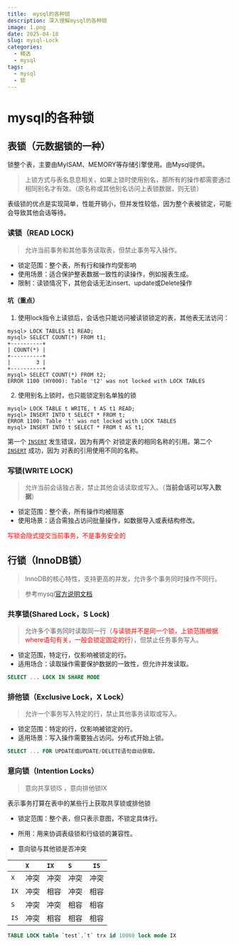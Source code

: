 ```yaml
---
title:  mysql的各种锁
description: 深入理解mysql的各种锁
image: 1.png
date: 2025-04-18
slug: mysql-Lock
categories: 
  - 精选
  - mysql
tags:
  - mysql
  - 锁
---
```




# mysql的各种锁





## 表锁（元数据锁的一种）

锁整个表，主要由MyISAM、MEMORY等存储引擎使用。由Mysql提供。

> 上锁方式与表名息息相关，如果上锁时使用别名，那所有的操作都需要通过相同别名才有效。（原名称或其他别名访问上表锁数据，则无锁）

表级锁的优点是实现简单，性能开销小，但并发性较低，因为整个表被锁定，可能会导致其他会话等待。



### 读锁（READ LOCK)

> 允许当前事务和其他事务读取表，但禁止事务写入操作。



- 锁定范围：整个表，所有行和操作均受影响
- 使用场景：适合保护整表数据一致性的读操作，例如报表生成。
- 限制：读锁情况下，其他会话无法insert、update或Delete操作



#### 坑（重点）

1. 使用lock指令上读锁后，会话也只能访问被读锁锁定的表，其他表无法访问：

``` mysql
mysql> LOCK TABLES t1 READ;
mysql> SELECT COUNT(*) FROM t1;
+----------+
| COUNT(*) |
+----------+
|        3 |
+----------+
mysql> SELECT COUNT(*) FROM t2;
ERROR 1100 (HY000): Table 't2' was not locked with LOCK TABLES
```



2. 使用别名上锁时，也只能锁定别名单独的锁

``` mysql
mysql> LOCK TABLE t WRITE, t AS t1 READ;
mysql> INSERT INTO t SELECT * FROM t;
ERROR 1100: Table 't' was not locked with LOCK TABLES
mysql> INSERT INTO t SELECT * FROM t AS t1;
```

第一个 [`INSERT`](https://dev.mysql.com/doc/refman/8.0/en/insert.html) 发生错误，因为有两个 对锁定表的相同名称的引用。第二个 [`INSERT`](https://dev.mysql.com/doc/refman/8.0/en/insert.html) 成功，因为 对表的引用使用不同的名称。





### 写锁(WRITE LOCK)

> 允许当前会话独占表，禁止其他会话读取或写入。（**当前会话可以写入数据**）



- 锁定范围：整个表，所有操作均被阻塞
- 使用场景：适合需独占访问批量操作，如数据导入或表结构修改。

<font color='red'>写锁会隐式提交当前事务，不是事务安全的</font>



## 行锁（InnoDB锁）

> InnoDB的核心特性，支持更高的并发，允许多个事务同时操作不同行。

> 参考mysql[官方说明文档](https://dev.mysql.com/doc/refman/8.0/en/innodb-locking.html)





### 共享锁(Shared Lock，S Lock)

> 允许多个事务同时读取同一行（<font color='red'>与读锁并不是同一个锁，上锁范围根据where语句有关，一般会锁定固定的行</font>），但禁止任务事务写入。



- 锁定范围，特定行，仅影响被锁定的行。
- 适用场合：读取操作需要保护数据的一致性，但允许并发读取。

``` sql
SELECT ... LOCK IN SHARE MODE
```



### 排他锁（Exclusive Lock，X Lock）

> 允许一个事务写入特定的行，禁止其他事务读取或写入。



- 锁定范围：特定的行，仅影响被锁定的行。
- 适用场景：写入操作需要独占访问。分布式开始上锁。



``` sql
SELECT ... FOR UPDATE或UPDATE/DELETE语句自动获取。
```





### 意向锁（Intention Locks）

> 意向共享锁IS ，意向排他锁IX 

表示事务打算在表中的某些行上获取共享锁或排他锁

- 锁定范围：整个表，但只表示意图，不锁定具体行。
- 所用：用来协调表级锁和行级锁的兼容性。





- 意向锁与其他锁是否冲突

|      | `X`  | `IX` | `S`  | `IS` |
| :--- | :--- | :--- | :--- | ---- |
| `X`  | 冲突 | 冲突 | 冲突 | 冲突 |
| `IX` | 冲突 | 相容 | 冲突 | 相容 |
| `S`  | 冲突 | 冲突 | 相容 | 相容 |
| `IS` | 冲突 | 相容 | 相容 | 相容 |



``` sql
TABLE LOCK table `test`.`t` trx id 10080 lock mode IX
```

